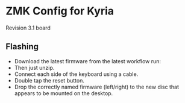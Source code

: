 # ZMK Config for Kyria

Revision 3.1 board

## Flashing
- Download the latest firmware from the latest workflow run:
- Then just unzip.
- Connect each side of the keyboard using a cable.
- Double tap the reset button.
- Drop the correctly named firmware (left/right) to the new disc that appears to be mounted on the desktop.
